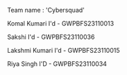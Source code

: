 Team name :  'Cybersquad' 

Komal Kumari
I'd - GWPBFS23110013

Sakshi
I'd - GWPBFS23110036

Lakshmi Kumari
I'd - GWPBFS23110015
 
Riya Singh 
I'D - GWPBFS23110034
